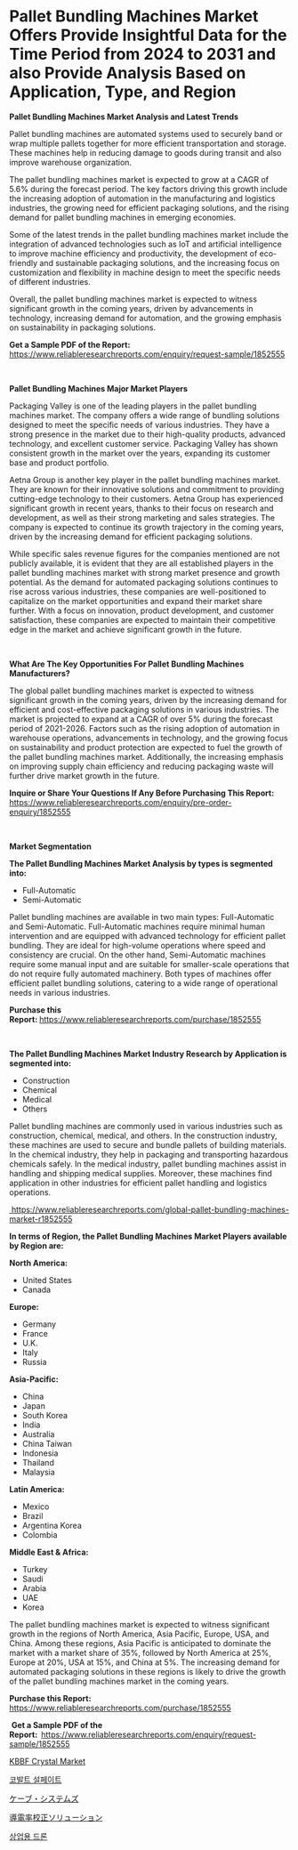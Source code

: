 <p><h1>Pallet Bundling Machines Market Offers Provide Insightful Data for the Time Period from 2024 to 2031 and also Provide Analysis Based on Application, Type, and Region</h1></p><p><strong>Pallet Bundling Machines Market Analysis and Latest Trends</strong></p>
<p><p>Pallet bundling machines are automated systems used to securely band or wrap multiple pallets together for more efficient transportation and storage. These machines help in reducing damage to goods during transit and also improve warehouse organization.</p><p>The pallet bundling machines market is expected to grow at a CAGR of 5.6% during the forecast period. The key factors driving this growth include the increasing adoption of automation in the manufacturing and logistics industries, the growing need for efficient packaging solutions, and the rising demand for pallet bundling machines in emerging economies.</p><p>Some of the latest trends in the pallet bundling machines market include the integration of advanced technologies such as IoT and artificial intelligence to improve machine efficiency and productivity, the development of eco-friendly and sustainable packaging solutions, and the increasing focus on customization and flexibility in machine design to meet the specific needs of different industries.</p><p>Overall, the pallet bundling machines market is expected to witness significant growth in the coming years, driven by advancements in technology, increasing demand for automation, and the growing emphasis on sustainability in packaging solutions.</p></p>
<p><strong>Get a Sample PDF of the Report:&nbsp;</strong> <a href="https://www.reliableresearchreports.com/enquiry/request-sample/1852555">https://www.reliableresearchreports.com/enquiry/request-sample/1852555</a></p>
<p>&nbsp;</p>
<p><strong>Pallet Bundling Machines Major Market Players</strong></p>
<p><p>Packaging Valley is one of the leading players in the pallet bundling machines market. The company offers a wide range of bundling solutions designed to meet the specific needs of various industries. They have a strong presence in the market due to their high-quality products, advanced technology, and excellent customer service. Packaging Valley has shown consistent growth in the market over the years, expanding its customer base and product portfolio.</p><p>Aetna Group is another key player in the pallet bundling machines market. They are known for their innovative solutions and commitment to providing cutting-edge technology to their customers. Aetna Group has experienced significant growth in recent years, thanks to their focus on research and development, as well as their strong marketing and sales strategies. The company is expected to continue its growth trajectory in the coming years, driven by the increasing demand for efficient packaging solutions.</p><p>While specific sales revenue figures for the companies mentioned are not publicly available, it is evident that they are all established players in the pallet bundling machines market with strong market presence and growth potential. As the demand for automated packaging solutions continues to rise across various industries, these companies are well-positioned to capitalize on the market opportunities and expand their market share further. With a focus on innovation, product development, and customer satisfaction, these companies are expected to maintain their competitive edge in the market and achieve significant growth in the future.</p></p>
<p>&nbsp;</p>
<p><strong>What Are The Key Opportunities For Pallet Bundling Machines Manufacturers?</strong></p>
<p><p>The global pallet bundling machines market is expected to witness significant growth in the coming years, driven by the increasing demand for efficient and cost-effective packaging solutions in various industries. The market is projected to expand at a CAGR of over 5% during the forecast period of 2021-2026. Factors such as the rising adoption of automation in warehouse operations, advancements in technology, and the growing focus on sustainability and product protection are expected to fuel the growth of the pallet bundling machines market. Additionally, the increasing emphasis on improving supply chain efficiency and reducing packaging waste will further drive market growth in the future.</p></p>
<p><strong>Inquire or Share Your Questions If Any Before Purchasing This Report:</strong> <a href="https://www.reliableresearchreports.com/enquiry/pre-order-enquiry/1852555">https://www.reliableresearchreports.com/enquiry/pre-order-enquiry/1852555</a></p>
<p>&nbsp;</p>
<p><strong>Market Segmentation</strong></p>
<p><strong>The Pallet Bundling Machines Market Analysis by types is segmented into:</strong></p>
<p><ul><li>Full-Automatic</li><li>Semi-Automatic</li></ul></p>
<p><p>Pallet bundling machines are available in two main types: Full-Automatic and Semi-Automatic. Full-Automatic machines require minimal human intervention and are equipped with advanced technology for efficient pallet bundling. They are ideal for high-volume operations where speed and consistency are crucial. On the other hand, Semi-Automatic machines require some manual input and are suitable for smaller-scale operations that do not require fully automated machinery. Both types of machines offer efficient pallet bundling solutions, catering to a wide range of operational needs in various industries.</p></p>
<p><strong>Purchase this Report:&nbsp;</strong><a href="https://www.reliableresearchreports.com/purchase/1852555">https://www.reliableresearchreports.com/purchase/1852555</a></p>
<p>&nbsp;</p>
<p><strong>The Pallet Bundling Machines Market Industry Research by Application is segmented into:</strong></p>
<p><ul><li>Construction</li><li>Chemical</li><li>Medical</li><li>Others</li></ul></p>
<p><p>Pallet bundling machines are commonly used in various industries such as construction, chemical, medical, and others. In the construction industry, these machines are used to secure and bundle pallets of building materials. In the chemical industry, they help in packaging and transporting hazardous chemicals safely. In the medical industry, pallet bundling machines assist in handling and shipping medical supplies. Moreover, these machines find application in other industries for efficient pallet handling and logistics operations.</p></p>
<p><a href="https://www.reliableresearchreports.com/global-pallet-bundling-machines-market-r1852555">&nbsp;https://www.reliableresearchreports.com/global-pallet-bundling-machines-market-r1852555</a></p>
<p><strong>In terms of Region, the Pallet Bundling Machines Market Players available by Region are:</strong></p>
<p>
    <p> <strong> North America: </strong>
        <ul>
            <li>United States</li>
            <li>Canada</li>
        </ul>
        </p> 
    <p> <strong> Europe: </strong>
        <ul>
            <li>Germany</li>
            <li>France</li>
            <li>U.K.</li>
            <li>Italy</li>
            <li>Russia</li>
        </ul>
        </p> 
    <p> <strong> Asia-Pacific: </strong>
        <ul>
            <li>China</li>
            <li>Japan</li>
            <li>South Korea</li>
            <li>India</li>
            <li>Australia</li>
            <li>China Taiwan</li>
            <li>Indonesia</li>
            <li>Thailand</li>
            <li>Malaysia</li>
        </ul>
        </p> 
    <p> <strong> Latin America: </strong>
        <ul>
            <li>Mexico</li>
            <li>Brazil</li>
            <li>Argentina Korea</li>
            <li>Colombia</li>
        </ul>
        </p> 
    <p> <strong> Middle East & Africa: </strong>
        <ul>
            <li>Turkey</li>
            <li>Saudi</li>
            <li>Arabia</li>
            <li>UAE</li>
            <li>Korea</li>
        </ul>
    </p>
    </p>
<p><p>The pallet bundling machines market is expected to witness significant growth in the regions of North America, Asia Pacific, Europe, USA, and China. Among these regions, Asia Pacific is anticipated to dominate the market with a market share of 35%, followed by North America at 25%, Europe at 20%, USA at 15%, and China at 5%. The increasing demand for automated packaging solutions in these regions is likely to drive the growth of the pallet bundling machines market in the coming years.</p></p>
<p><strong>Purchase this Report: </strong><a href="https://www.reliableresearchreports.com/purchase/1852555">https://www.reliableresearchreports.com/purchase/1852555</a></p>
<p>&nbsp;<strong>Get a Sample PDF of the Report:&nbsp;&nbsp;</strong><a href="https://www.reliableresearchreports.com/enquiry/request-sample/1852555">https://www.reliableresearchreports.com/enquiry/request-sample/1852555</a></p>
<p><strong></strong></p>
<p><p><a href="https://issuu.com/reportprime-2/docs/kbbf-crystal-market-size-2030.pptx">KBBF Crystal Market</a></p><p><a href="https://github.com/royErdmtyan906778/Market-Research-Report-List-1/blob/main/214063239429.md">코발트 설페이트</a></p><p><a href="https://github.com/joaejkdzgyljvo6/Market-Research-Report-List-1/blob/main/602319442852.md">ケーブ・システムズ</a></p><p><a href="https://github.com/JaydaWisoky2014/Market-Research-Report-List-1/blob/main/722562842853.md">導電率校正ソリューション</a></p><p><a href="https://github.com/valroy852/Market-Research-Report-List-1/blob/main/803870539430.md">상업용 드론</a></p></p>